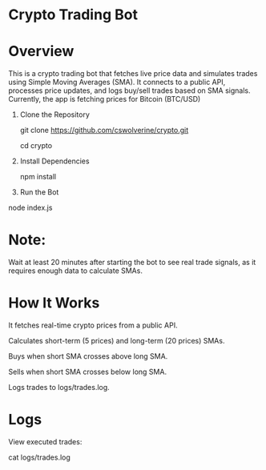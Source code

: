 # Crypto Trading Bot

# Overview

This is a crypto trading bot that fetches live price data and simulates trades using Simple Moving Averages (SMA). It connects to a public API, processes price updates, and logs buy/sell trades based on SMA signals.
Currently, the app is fetching prices for Bitcoin (BTC/USD)

1. Clone the Repository

   git clone https://github.com/cswolverine/crypto.git

   cd crypto

2. Install Dependencies

   npm install

3. Run the Bot

  node index.js

# Note:

  Wait at least 20 minutes after starting the bot to see real trade signals, as it requires enough data to calculate SMAs.

# How It Works

  It fetches real-time crypto prices from a public API.

  Calculates short-term (5 prices) and long-term (20 prices) SMAs.

  Buys when short SMA crosses above long SMA.

  Sells when short SMA crosses below long SMA.

Logs trades to logs/trades.log.

# Logs

View executed trades:

cat logs/trades.log
